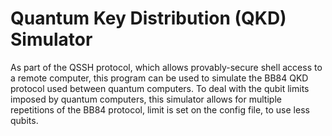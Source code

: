 # Quantum Key Distribution (QKD) Simulator
As part of the QSSH protocol, which allows provably-secure shell access to a remote computer, this program can be used to simulate the BB84 QKD protocol used between quantum computers.
To deal with the qubit limits imposed by quantum computers, this simulator allows for multiple repetitions of the BB84 protocol, limit is set on the config file, to use less qubits.
